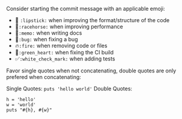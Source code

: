 Consider starting the commit message with an applicable emoji:

* :lipstick: `:lipstick:` when improving the format/structure of the code
* :racehorse:`:racehorse:` when improving performance
* :memo:`:memo:` when writing docs
* :bug:`:bug:` when fixing a bug
* :fire:`:fire:` when removing code or files
* :green_heart:`:green_heart:` when fixing the CI build
* :white_check_mark:`:white_check_mark:` when adding tests

Favor single quotes when not concatenating, double quotes are only prefered when concatenating:

Single Quotes:
`puts 'hello world'`
Double Quotes:
```
h = 'hello'
w = 'world'
puts "#{h}, #{w}"
```
